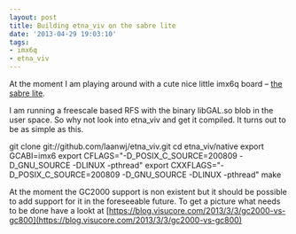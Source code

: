 ```yaml
---
layout: post
title: Building etna_viv on the sabre lite
date: '2013-04-29 19:03:10'
tags:
- imx6q
- etna_viv
---
```



At the moment I am playing around with a cute nice little imx6q board – [the sabre lite](http://boundarydevices.com/products/sabre-lite-imx6-sbc/).

I am running a freescale based RFS with the binary libGAL.so blob in the user space. So why
 not look into etna_viv and get it compiled. It turns out to be as simple as this.

 git clone git://github.com/laanwj/etna_viv.git cd etna_viv/native export GCABI=imx6 export CFLAGS="-D_POSIX_C_SOURCE=200809 -D_GNU_SOURCE -DLINUX -pthread" export CXXFLAGS="-D_POSIX_C_SOURCE=200809 -D_GNU_SOURCE -DLINUX -pthread" make

At the moment the GC2000 support is non existent but it should be possible to add support
 for it in the foreseeable future. To get a picture what needs to be done have a lookt at
[https://blog.visucore.com/2013/3/3/gc2000-vs-gc800](https://blog.visucore.com/2013/3/3/gc2000-vs-gc800)
